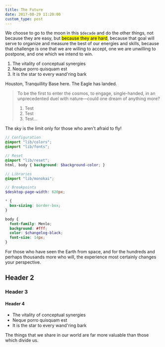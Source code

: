 ```yaml
---
title: The Future
date: 2017-08-29 11:20:00
custom_type: post
---
```


We choose to go to the moon in this `$decade` and do the other things, not because they are easy, but <mark>because they are hard</mark>, because that goal will serve to organize and measure the best of our energies and skills, because that challenge is one that we are willing to accept, one we are unwilling to postpone, and one which we intend to win.

1. The vitality of conceptual synergies
2. Neque porro quisquam est
3. It is the star to every wand'ring bark

Houston, Tranquillity Base here. The Eagle has landed.

> To be the first to enter the cosmos, to engage, single-handed, in an unprecedented duel with nature—could one dream of anything more?
>
> 1. Test
> 2. Test
> 3. Test...

The sky is the limit only for those who aren't afraid to fly!

```scss
// Configuration
@import "lib/colors";
@import "lib/fonts";

// Reset
@import "lib/reset";
html, body { background: $background-color; }

// Libraries
@import "lib/monokai";

// Breakpoints
$desktop-page-width: 620px;

* {
  box-sizing: border-box;
}

body {
  font-family: Menlo;
  background: #fff;
  color: $changelog-black;
  font-size: 14px;
}
```

For those who have seen the Earth from space, and for the hundreds and perhaps thousands more who will, the experience most certainly changes your perspective.

## Header 2

### Header 3

#### Header 4

- The vitality of conceptual synergies
- Neque porro quisquam est
- It is the star to every wand'ring bark

The things that we share in our world are far more valuable than those which divide us.